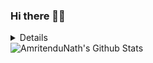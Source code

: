 ### Hi there 👋😄

<!--
**amritendunath/amritendunath** is a ✨ _special_ ✨ repository because its `README.md` (this file) appears on your GitHub profile.

Here are some ideas to get you started:

- 🔭 I’m currently working on ...
- 🌱 I’m currently learning ...
- 👯 I’m looking to collaborate on ...
- 🤔 I’m looking for help with ...
- 💬 Ask me about ...
- 📫 How to reach me: ...
- 😄 Pronouns: ...
- ⚡ Fun fact: ...
-->
<details>
<!--   <summary>:zap: Github Stats</summary> -->
  <img aign="left" alt="AmritenduNath's Github Stats" src="https://github-readme-stats.vercel.app/api/top-langs/?username=amritendunath&layout=compact"/>
</details>

<img aign="left" alt="AmritenduNath's Github Stats" src="https://github-readme-stats.vercel.app/api/top-langs/?username=amritendunath&layout=compact"/>
